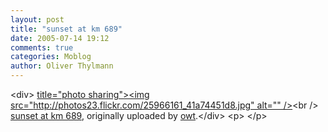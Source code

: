 ```yaml
---
layout: post
title: "sunset at km 689"
date: 2005-07-14 19:12
comments: true
categories: Moblog
author: Oliver Thylmann
---
```



&lt;div&gt;	[ title=&quot;photo sharing&quot;&gt;&lt;img src=&quot;http://photos23.flickr.com/25966161_41a74451d8.jpg&quot; alt=&quot;&quot; /&gt;](http://www.flickr.com/photos/oliver/25966161/)&lt;br /&gt;	[sunset at km 689](http://www.flickr.com/photos/oliver/25966161/), originally uploaded by [owt](http://www.flickr.com/people/oliver/).&lt;/div&gt;				&lt;p&gt;	&lt;/p&gt;


